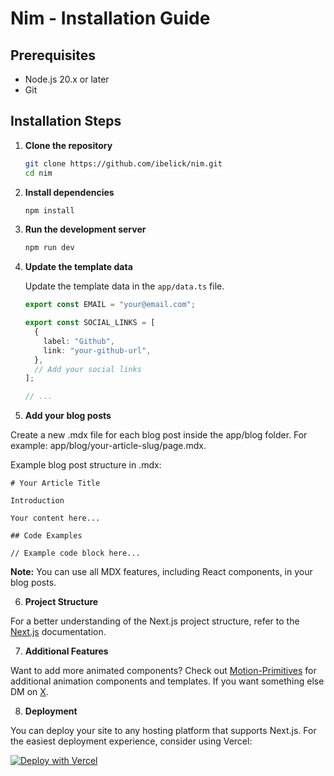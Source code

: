 # Nim - Installation Guide

## Prerequisites

- Node.js 20.x or later
- Git

## Installation Steps

1. **Clone the repository**

   ```bash
   git clone https://github.com/ibelick/nim.git
   cd nim
   ```

2. **Install dependencies**

   ```bash
   npm install
   ```

3. **Run the development server**

   ```bash
   npm run dev
   ```

4. **Update the template data**

   Update the template data in the `app/data.ts` file.

   ```ts
   export const EMAIL = "your@email.com";

   export const SOCIAL_LINKS = [
     {
       label: "Github",
       link: "your-github-url",
     },
     // Add your social links
   ];

   // ...
   ```

5. **Add your blog posts**

Create a new .mdx file for each blog post inside the app/blog folder. For example:
app/blog/your-article-slug/page.mdx.

Example blog post structure in .mdx:

```mdx
# Your Article Title

Introduction

Your content here...

## Code Examples

// Example code block here...
```

**Note:** You can use all MDX features, including React components, in your blog posts.

6. **Project Structure**

For a better understanding of the Next.js project structure, refer to the [Next.js](https://nextjs.org/docs/app/getting-started/project-structure) documentation.

7. **Additional Features**

Want to add more animated components?
Check out [Motion-Primitives](https://motion-primitives.com/) for additional animation components and templates. If you want something else DM on [X](https://x.com/Ibelick).

8.  **Deployment**

You can deploy your site to any hosting platform that supports Next.js. For the easiest deployment experience, consider using Vercel:

[![Deploy with Vercel](https://vercel.com/button)](https://vercel.com/new/clone?repository-url=https%3A%2F%2Fgithub.com%2Fibelick%2Fnim&env=NEXT_PUBLIC_SITE_URL&project-name=nim&repository-name=nim&redirect-url=https%3A%2F%2Ftwitter.com%2Fibelick&demo-title=Nim&demo-description=Nim%20is%20a%20free%20and%20open-source%20minimal%20personal%20website%20template%20built%20with%20Next.js%2015%2C%20React%2019%2C%20and%20Motion-Primitives.&demo-url=https%3A%2F%2Fnim.vercel.app&demo-image=https%3A%2F%2Fraw.githubusercontent.com%2Fibelick%2Fnim%2Frefs%2Fheads%2Fmain%2F.github%2Fassets%2Freadme.png&teamSlug=ibelick)
